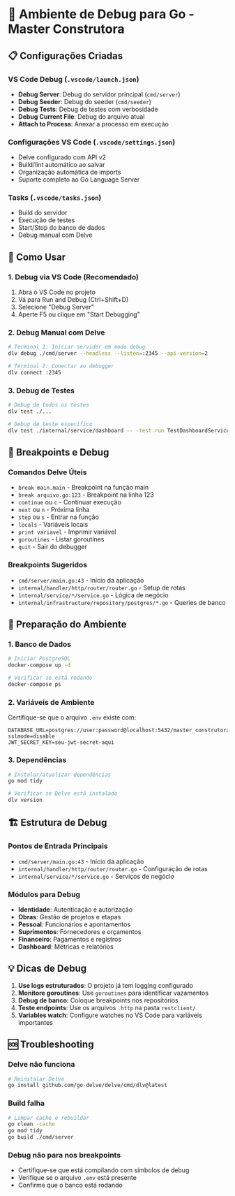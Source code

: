 # 🐛 Ambiente de Debug para Go - Master Construtora

## 📋 Configurações Criadas

### VS Code Debug (`.vscode/launch.json`)
- **Debug Server**: Debug do servidor principal (`cmd/server`)
- **Debug Seeder**: Debug do seeder (`cmd/seeder`) 
- **Debug Tests**: Debug de testes com verbosidade
- **Debug Current File**: Debug do arquivo atual
- **Attach to Process**: Anexar a processo em execução

### Configurações VS Code (`.vscode/settings.json`)
- Delve configurado com API v2
- Build/lint automático ao salvar
- Organização automática de imports
- Suporte completo ao Go Language Server

### Tasks (`.vscode/tasks.json`)
- Build do servidor
- Execução de testes
- Start/Stop do banco de dados
- Debug manual com Delve

## 🚀 Como Usar

### 1. Debug via VS Code (Recomendado)
1. Abra o VS Code no projeto
2. Vá para Run and Debug (Ctrl+Shift+D)
3. Selecione "Debug Server" 
4. Aperte F5 ou clique em "Start Debugging"

### 2. Debug Manual com Delve
```bash
# Terminal 1: Iniciar servidor em modo debug
dlv debug ./cmd/server --headless --listen=:2345 --api-version=2

# Terminal 2: Conectar ao debugger
dlv connect :2345
```

### 3. Debug de Testes
```bash
# Debug de todos os testes
dlv test ./...

# Debug de teste específico
dlv test ./internal/service/dashboard -- -test.run TestDashboardService
```

## 🎯 Breakpoints e Debug

### Comandos Delve Úteis
- `break main.main` - Breakpoint na função main
- `break arquivo.go:123` - Breakpoint na linha 123
- `continue` ou `c` - Continuar execução
- `next` ou `n` - Próxima linha
- `step` ou `s` - Entrar na função
- `locals` - Variáveis locais
- `print variavel` - Imprimir variável
- `goroutines` - Listar goroutines
- `quit` - Sair do debugger

### Breakpoints Sugeridos
- `cmd/server/main.go:43` - Início da aplicação
- `internal/handler/http/router/router.go` - Setup de rotas
- `internal/service/*/service.go` - Lógica de negócio
- `internal/infrastructure/repository/postgres/*.go` - Queries de banco

## 🔧 Preparação do Ambiente

### 1. Banco de Dados
```bash
# Iniciar PostgreSQL
docker-compose up -d

# Verificar se está rodando
docker-compose ps
```

### 2. Variáveis de Ambiente
Certifique-se que o arquivo `.env` existe com:
```env
DATABASE_URL=postgres://user:password@localhost:5432/master_construtora?sslmode=disable
JWT_SECRET_KEY=seu-jwt-secret-aqui
```

### 3. Dependências
```bash
# Instalar/atualizar dependências
go mod tidy

# Verificar se Delve está instalado
dlv version
```

## 🏗️ Estrutura de Debug

### Pontos de Entrada Principais
- `cmd/server/main.go:43` - Início da aplicação
- `internal/handler/http/router/router.go` - Configuração de rotas
- `internal/service/*/service.go` - Serviços de negócio

### Módulos para Debug
- **Identidade**: Autenticação e autorização
- **Obras**: Gestão de projetos e etapas
- **Pessoal**: Funcionários e apontamentos
- **Suprimentos**: Fornecedores e orçamentos
- **Financeiro**: Pagamentos e registros
- **Dashboard**: Métricas e relatórios

## 💡 Dicas de Debug

1. **Use logs estruturados**: O projeto já tem logging configurado
2. **Monitore goroutines**: Use `goroutines` para identificar vazamentos
3. **Debug de banco**: Coloque breakpoints nos repositórios
4. **Teste endpoints**: Use os arquivos `.http` na pasta `restclient/`
5. **Variables watch**: Configure watches no VS Code para variáveis importantes

## 🆘 Troubleshooting

### Delve não funciona
```bash
# Reinstalar Delve
go install github.com/go-delve/delve/cmd/dlv@latest
```

### Build falha
```bash
# Limpar cache e rebuildar
go clean -cache
go mod tidy
go build ./cmd/server
```

### Debug não para nos breakpoints
- Certifique-se que está compilando com símbolos de debug
- Verifique se o arquivo `.env` está presente
- Confirme que o banco está rodando